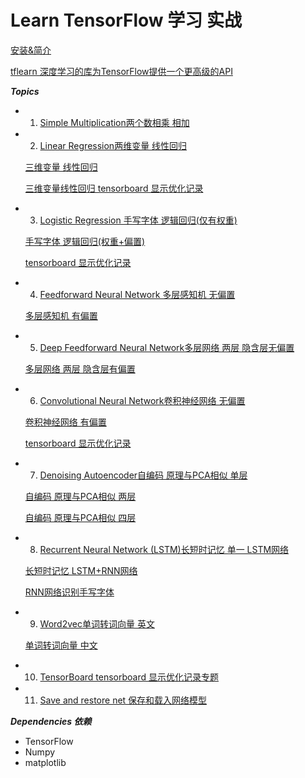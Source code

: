 # Learn TensorFlow 学习 实战

[安装&简介](https://github.com/Ewenwan/MVision/tree/master/darknect/tensorflow)

[tflearn 深度学习的库为TensorFlow提供一个更高级的API ](https://github.com/Ewenwan/tflearn)

***Topics***
* 1. [Simple Multiplication两个数相乘 相加  ](tutorial/00_multiply.py) 
* 2. [Linear Regression两维变量 线性回归](tutorial/01_linear_regression.py)
  
  [三维变量 线性回归](tutorial/01_linear_regression3.py)
  
  [三维变量线性回归 tensorboard 显示优化记录](tutorial/01_linear_regression3_graph.py)
* 3. [Logistic Regression 手写字体 逻辑回归(仅有权重)](tutorial/02_logistic_regression.py)
  
  [手写字体 逻辑回归(权重+偏置)](tutorial/02_logistic_regression2.py)
  
  [tensorboard 显示优化记录](tutorial/02_logistic_regression2_tf_board_graph.py)
* 4. [Feedforward Neural Network 多层感知机 无偏置](tutorial/03_net.py)
 
  [多层感知机 有偏置](tutorial/03_net2.py)
* 5. [Deep Feedforward Neural Network多层网络 两层 隐含层无偏置](tutorial/04_modern_net.py)
  
  [多层网络 两层 隐含层有偏置](tutorial/04_modern_net2.py)
* 6. [Convolutional Neural Network卷积神经网络 无偏置](tutorial/05_convolutional_net.py)
  
  [卷积神经网络 有偏置](tutorial/05_convolutional_net2.py)
  
  [tensorboard 显示优化记录](tutorial/05_convolutional_net3_board.py)
* 7. [Denoising Autoencoder自编码 原理与PCA相似  单层 ](tutorial/06_autoencoder.py)
  
  [自编码 原理与PCA相似  两层](tutorial/06_autoencoder2.py)
  
  [自编码 原理与PCA相似  四层](tutorial/06_autoencoder3.py)
* 8. [Recurrent Neural Network (LSTM)长短时记忆   单一 LSTM网络](tutorial/07_lstm.py)
  
  [长短时记忆   LSTM+RNN网络](tutorial/07_lstm2.py)
  
  [RNN网络识别手写字体](tutorial/07_lstm3.py)
* 9. [Word2vec单词转词向量 英文](tutorial/08_word2vec.py)
  
  [单词转词向量 中文](tutorial/08_word2vec2.py)
* 10. [TensorBoard tensorboard 显示优化记录专题](tutorial/09_tensorboard.py)
* 11. [Save and restore net 保存和载入网络模型](tutorial/10_save_restore_net.py)

***Dependencies 依赖***
* TensorFlow
* Numpy
* matplotlib
